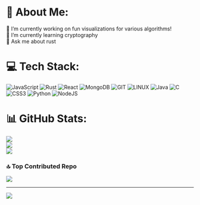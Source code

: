 # 💫 About Me:
🔭 I’m currently working on fun visualizations for various algorithms!<br>🌱 I’m currently learning cryptography<br>💬 Ask me about rust<br>


# 💻 Tech Stack:
![JavaScript](https://img.shields.io/badge/javascript-%23323330.svg?style=for-the-badge&logo=javascript&logoColor=%23F7DF1E) ![Rust](https://img.shields.io/badge/rust-%23000000.svg?style=for-the-badge&logo=rust&logoColor=white) ![React](https://img.shields.io/badge/react-%2320232a.svg?style=for-the-badge&logo=react&logoColor=%2361DAFB) ![MongoDB](https://img.shields.io/badge/MongoDB-%234ea94b.svg?style=for-the-badge&logo=mongodb&logoColor=white) ![GIT](https://img.shields.io/badge/Git-fc6d26?style=for-the-badge&logo=git&logoColor=white) ![LINUX](https://img.shields.io/badge/Linux-FCC624?style=for-the-badge&logo=linux&logoColor=black) ![Java](https://img.shields.io/badge/java-%23ED8B00.svg?style=for-the-badge&logo=java&logoColor=white) ![C](https://img.shields.io/badge/c-%2300599C.svg?style=for-the-badge&logo=c&logoColor=white) ![CSS3](https://img.shields.io/badge/css3-%231572B6.svg?style=for-the-badge&logo=css3&logoColor=white) ![Python](https://img.shields.io/badge/python-3670A0?style=for-the-badge&logo=python&logoColor=ffdd54) ![NodeJS](https://img.shields.io/badge/node.js-6DA55F?style=for-the-badge&logo=node.js&logoColor=white)
# 📊 GitHub Stats:
![](https://github-readme-stats.vercel.app/api?username=AndrewDanial&theme=radical&hide_border=false&include_all_commits=true&count_private=true)<br/>
![](https://github-readme-streak-stats.herokuapp.com/?user=AndrewDanial&theme=radical&hide_border=false)<br/>
![](https://github-readme-stats.vercel.app/api/top-langs/?username=AndrewDanial&theme=radical&hide_border=false&include_all_commits=true&count_private=true&layout=compact)

### 🔝 Top Contributed Repo
![](https://github-contributor-stats.vercel.app/api?username=AndrewDanial&limit=5&theme=dark&combine_all_yearly_contributions=true)

---
[![](https://visitcount.itsvg.in/api?id=AndrewDanial&icon=0&color=0)](https://visitcount.itsvg.in)

<!-- Proudly created with GPRM ( https://gprm.itsvg.in ) -->
